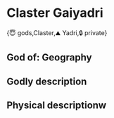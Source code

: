 # Claster Gaiyadri

{😇 gods,Claster,⛰️ Yadri,🔒 private}

## **God of:** Geography

## **Godly description**

## **Physical description**w
